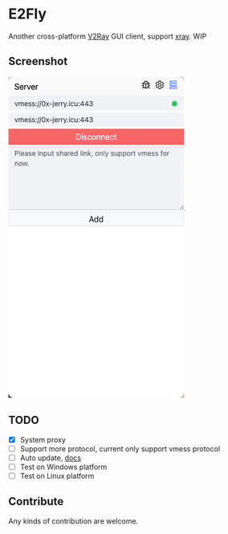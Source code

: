 # E2Fly

Another cross-platform [V2Ray] GUI client, support [xray]. WIP

## Screenshot

![](docs/app.png)

## TODO

- [x] System proxy
- [ ] Support more protocol, current only support vmess protocol
- [ ] Auto update, [docs](https://www.electron.build/auto-update.html)
- [ ] Test on Windows platform
- [ ] Test on Linux platform

## Contribute

Any kinds of contribution are welcome.

[v2ray]: https://www.v2fly.org/
[xray]: https://xtls.github.io/
